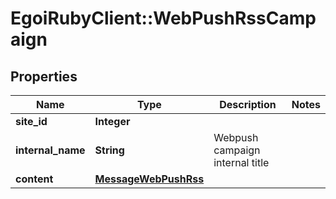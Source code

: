 # EgoiRubyClient::WebPushRssCampaign

## Properties
Name | Type | Description | Notes
------------ | ------------- | ------------- | -------------
**site_id** | **Integer** |  | 
**internal_name** | **String** | Webpush campaign internal title | 
**content** | [**MessageWebPushRss**](MessageWebPushRss.md) |  | 


